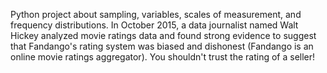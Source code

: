 Python project about sampling, variables, scales of measurement, and frequency distributions.
In October 2015, a data journalist named Walt Hickey analyzed movie ratings data and found strong evidence to suggest that Fandango's rating system was biased and dishonest (Fandango is an online movie ratings aggregator).
You shouldn't trust the rating of a seller!
